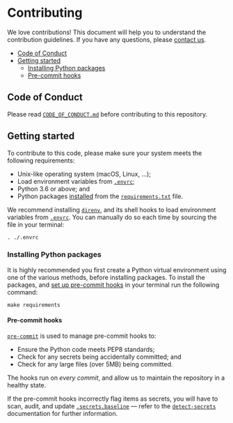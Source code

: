 # Contributing

We love contributions! This document will help you to understand the contribution guidelines. If you have any
questions, please [contact us][support].

- [Code of Conduct](#code-of-conduct)
- [Getting started](#getting-started)
  - [Installing Python packages](#installing-python-packages)
  - [Pre-commit hooks](#pre-commit-hooks)

## Code of Conduct

Please read [`CODE_OF_CONDUCT.md`](./CODE_OF_CONDUCT.md) before contributing to this repository.

## Getting started

To contribute to this code, please make sure your system meets the following requirements:

- Unix-like operating system (macOS, Linux, …);
- Load environment variables from [`.envrc`](/.envrc);
- Python 3.6 or above; and
- Python packages [installed](#installing-python-packages) from the [`requirements.txt`](./requirements.txt) file.

We recommend installing [`direnv`](https://direnv.net/), and its shell hooks to load environment variables from
[`.envrc`](/.envrc). You can manually do so each time by sourcing the file in your terminal:

```
. ./.envrc
```

### Installing Python packages

It is highly recommended you first create a Python virtual environment using one of the various methods, before
installing packages. To install the packages, and [set up pre-commit hooks](#pre-commit-hooks) in your terminal run the
following command:

```
make requirements
```

#### Pre-commit hooks

[`pre-commit`][pre-commit] is used to manage pre-commit hooks to:

- Ensure the Python code meets PEP8 standards;
- Check for any secrets being accidentally committed; and
- Check for any large files (over 5MB) being committed.

The hooks run on _every commit_, and allow us to maintain the repository in a healthy state.

If the pre-commit hooks incorrectly flag items as secrets, you will have to scan, audit, and update
[`.secrets.baseline`](./.secrets.baseline) — refer to the [`detect-secrets`][detect-secrets] documentation for further
information.

[support]: mailto:eskyoung.github@gmail.com?subject=Support
[pre-commit]: https://pre-commit.com
[detect-secrets]: https://github.com/Yelp/detect-secrets
